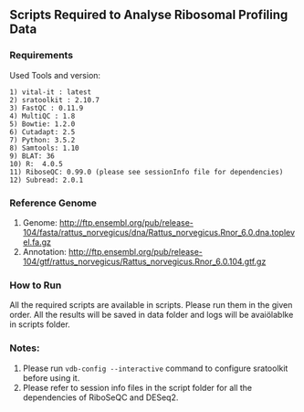 ## Scripts Required to Analyse Ribosomal Profiling Data
### Requirements
Used Tools and version:
```
1) vital-it : latest
2) sratoolkit : 2.10.7
3) FastQC : 0.11.9
4) MultiQC : 1.8
5) Bowtie: 1.2.0 
6) Cutadapt: 2.5
7) Python: 3.5.2
8) Samtools: 1.10	
9) BLAT: 36
10) R:	4.0.5
11) RiboseQC: 0.99.0 (please see sessionInfo file for dependencies)
12) Subread: 2.0.1
``` 

### Reference Genome
1) Genome: http://ftp.ensembl.org/pub/release-104/fasta/rattus_norvegicus/dna/Rattus_norvegicus.Rnor_6.0.dna.toplevel.fa.gz
2) Annotation: http://ftp.ensembl.org/pub/release-104/gtf/rattus_norvegicus/Rattus_norvegicus.Rnor_6.0.104.gtf.gz

### How to Run 
All the required scripts are available in scripts. Please run them in the given order. All the results will be saved in data folder and logs will be avaiölablke in scripts folder.

### Notes:
1) Please run ```vdb-config --interactive``` command to configure sratoolkit before using it.
2) Please refer to session info files in the script folder for all the dependencies of RiboSeQC and DESeq2.

